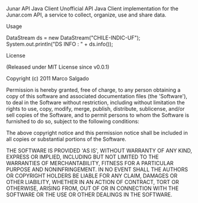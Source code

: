 Junar API Java Client
Unofficial API Java Client implementation for the Junar.com API, a service to collect, organize, use and share data.

Usage

DataStream ds = new DataStream("CHILE-INDIC-UF");
System.out.println("DS INFO : " + ds.info());

License

(Released under MIT License since v0.0.1)

Copyright (c) 2011 Marco Salgado

Permission is hereby granted, free of charge, to any person obtaining a copy of this software and associated documentation files (the 'Software'), to deal in the Software without restriction, including without limitation the rights to use, copy, modify, merge, publish, distribute, sublicense, and/or sell copies of the Software, and to permit persons to whom the Software is furnished to do so, subject to the following conditions:

The above copyright notice and this permission notice shall be included in all copies or substantial portions of the Software.

THE SOFTWARE IS PROVIDED 'AS IS', WITHOUT WARRANTY OF ANY KIND, EXPRESS OR IMPLIED, INCLUDING BUT NOT LIMITED TO THE WARRANTIES OF MERCHANTABILITY, FITNESS FOR A PARTICULAR PURPOSE AND NONINFRINGEMENT. IN NO EVENT SHALL THE AUTHORS OR COPYRIGHT HOLDERS BE LIABLE FOR ANY CLAIM, DAMAGES OR OTHER LIABILITY, WHETHER IN AN ACTION OF CONTRACT, TORT OR OTHERWISE, ARISING FROM, OUT OF OR IN CONNECTION WITH THE SOFTWARE OR THE USE OR OTHER DEALINGS IN THE SOFTWARE.

